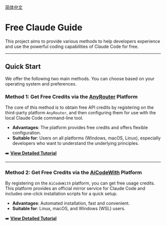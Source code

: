 [简体中文](./README.md)

# Free Claude Guide

This project aims to provide various methods to help developers experience and use the powerful coding capabilities of Claude Code for free.

---

## Quick Start

We offer the following two main methods. You can choose based on your operating system and preferences.

### Method 1: Get Free Credits via the [AnyRouter](https://anyrouter.top/register?aff=Oy79) Platform

The core of this method is to obtain free API credits by registering on the third-party platform `AnyRouter`, and then configuring them for use with the local Claude Code command-line tool.

-   **Advantages**: The platform provides free credits and offers flexible configuration.
-   **Suitable for**: Users on all platforms (Windows, macOS, Linux), especially developers who want to understand the underlying principles.

➡️ **[View Detailed Tutorial](./docs/anyrouter_en.md)**

---

### Method 2: Get Free Credits via the [AiCodeWith](https://aicodewith.com/?invitation=MKFA9DI) Platform

By registering on the `AiCodeWith` platform, you can get free usage credits. This platform provides an official mirror service for Claude Code and includes one-click installation scripts for a quick setup.

-   **Advantages**: Automated installation, fast and convenient.
-   **Suitable for**: Linux, macOS, and Windows (WSL) users.

➡️ **[View Detailed Tutorial](./docs/aicodewith_en.md)** 